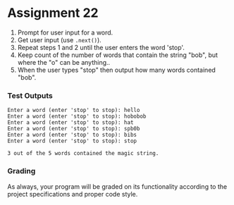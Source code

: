 # Assignment 22

1. Prompt for user input for a word.
2. Get user input (use `.next()`).
3. Repeat steps 1 and 2 until the user enters the word 'stop'.
4. Keep count of the number of words that contain the string "bob", but where the "o" can be anything..
5. When the user types "stop" then output how many words contained "bob".

### Test Outputs

```
Enter a word (enter 'stop' to stop): hello
Enter a word (enter 'stop' to stop): hobobob
Enter a word (enter 'stop' to stop): hat
Enter a word (enter 'stop' to stop): spb0b
Enter a word (enter 'stop' to stop): bibs
Enter a word (enter 'stop' to stop): stop

3 out of the 5 words contained the magic string.
```

### Grading

As always, your program will be graded on its functionality according to the project specifications and proper code style.

